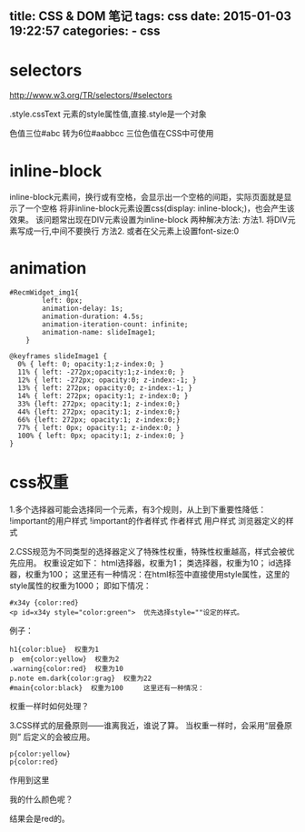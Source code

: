 title: CSS & DOM 笔记
tags: css
date: 2015-01-03 19:22:57
categories:
    - css
---

# selectors
http://www.w3.org/TR/selectors/#selectors

.style.cssText 元素的style属性值,直接.style是一个对象

色值三位#abc 转为6位#aabbcc 三位色值在CSS中可使用

# inline-block
inline-block元素间，换行或有空格，会显示出一个空格的间距，实际页面就是显示了一个空格
将非inline-block元素设置css(display: inline-block;)，也会产生该效果。
该问题常出现在DIV元素设置为inline-block
两种解决方法:
方法1. 将DIV元素写成一行,中间不要换行
方法2. 或者在父元素上设置font-size:0

# animation
```
#RecmWidget_img1{
        left: 0px;
        animation-delay: 1s;
        animation-duration: 4.5s;
        animation-iteration-count: infinite;
        animation-name: slideImage1;
    }

@keyframes slideImage1 {
  0% { left: 0; opacity:1;z-index:0; }
  11% { left: -272px;opacity:1;z-index:0; }
  12% { left: -272px; opacity:0; z-index:-1; }
  13% { left: 272px; opacity:0; z-index:-1; }
  14% { left: 272px; opacity:1; z-index:0; }
  33% {left: 272px; opacity:1; z-index:0;}
  44% {left: 272px; opacity:1; z-index:0;}
  66% {left: 272px; opacity:1; z-index:0;}
  77% { left: 0px; opacity:1; z-index:0; }
  100% { left: 0px; opacity:1; z-index:0; }
}
```

# css权重
1.多个选择器可能会选择同一个元素，有3个规则，从上到下重要性降低： 
    !important的用户样式 
    !important的作者样式 
    作者样式 
    用户样式 
    浏览器定义的样式 

2.CSS规范为不同类型的选择器定义了特殊性权重，特殊性权重越高，样式会被优先应用。 
权重设定如下： 
html选择器，权重为1； 
类选择器，权重为10； 
id选择器，权重为100； 
这里还有一种情况：在html标签中直接使用style属性，这里的style属性的权重为1000； 
即如下情况： 

```
#x34y {color:red} 
<p id=x34y style="color:green">  优先选择style=""设定的样式。 
```

例子： 

```
h1{color:blue}  权重为1 
p  em{color:yellow}  权重为2 
.warning{color:red}  权重为10 
p.note em.dark{color:grag}  权重为22 
#main{color:black}  权重为100     这里还有一种情况： 
```
权重一样时如何处理？ 

3.CSS样式的层叠原则——谁离我近，谁说了算。 
当权重一样时，会采用“层叠原则” 后定义的会被应用。 
```
p{color:yellow} 
p{color:red} 
```
作用到这里   <p>我的什么颜色呢？</p> 
结果会是red的。 
